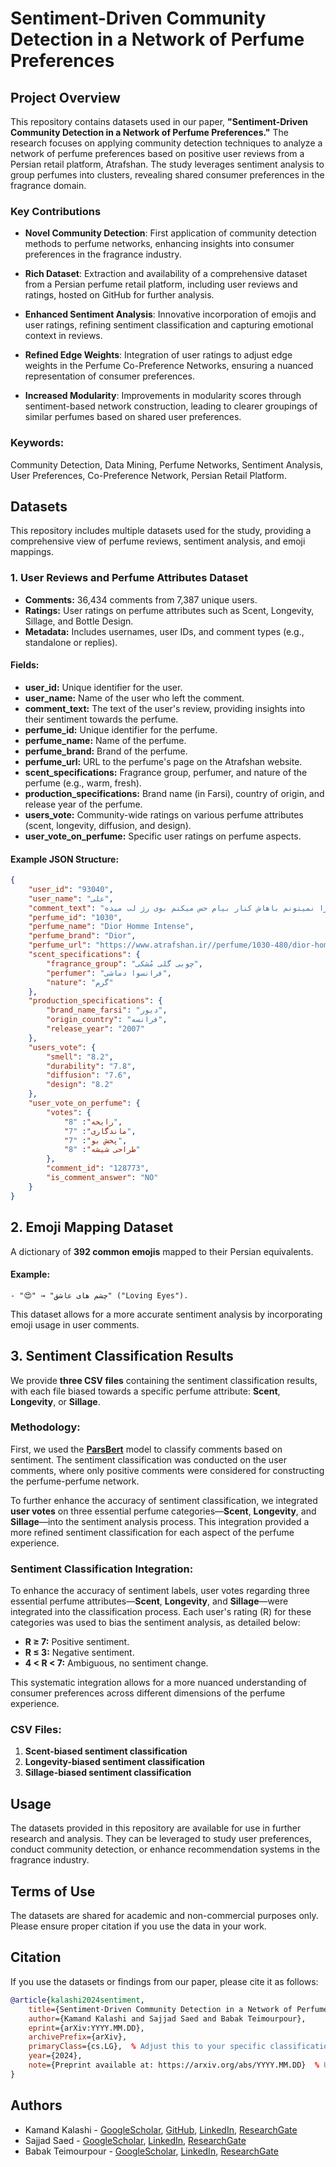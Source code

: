 # Sentiment-Driven Community Detection in a Network of Perfume Preferences

## Project Overview
This repository contains datasets used in our paper, **"Sentiment-Driven Community Detection in a Network of Perfume Preferences."** The research focuses on applying community detection techniques to analyze a network of perfume preferences based on positive user reviews from a Persian retail platform, Atrafshan. The study leverages sentiment analysis to group perfumes into clusters, revealing shared consumer preferences in the fragrance domain.

### Key Contributions

- **Novel Community Detection**: First application of community detection methods to perfume networks, enhancing insights into consumer preferences in the fragrance industry.

- **Rich Dataset**: Extraction and availability of a comprehensive dataset from a Persian perfume retail platform, including user reviews and ratings, hosted on GitHub for further analysis.

- **Enhanced Sentiment Analysis**: Innovative incorporation of emojis and user ratings, refining sentiment classification and capturing emotional context in reviews.

- **Refined Edge Weights**: Integration of user ratings to adjust edge weights in the Perfume Co-Preference Networks, ensuring a nuanced representation of consumer preferences.

- **Increased Modularity**: Improvements in modularity scores through sentiment-based network construction, leading to clearer groupings of similar perfumes based on shared user preferences.


### Keywords:
Community Detection, Data Mining, Perfume Networks, Sentiment Analysis, User Preferences, Co-Preference Network, Persian Retail Platform.

## Datasets
This repository includes multiple datasets used for the study, providing a comprehensive view of perfume reviews, sentiment analysis, and emoji mappings.

### 1. **User Reviews and Perfume Attributes Dataset**
- **Comments:** 36,434 comments from 7,387 unique users.
- **Ratings:** User ratings on perfume attributes such as Scent, Longevity, Sillage, and Bottle Design.
- **Metadata:** Includes usernames, user IDs, and comment types (e.g., standalone or replies).

#### Fields:
- **user_id:** Unique identifier for the user.
- **user_name:** Name of the user who left the comment.
- **comment_text:** The text of the user's review, providing insights into their sentiment towards the perfume.
- **perfume_id:** Unique identifier for the perfume.
- **perfume_name:** Name of the perfume.
- **perfume_brand:** Brand of the perfume.
- **perfume_url:** URL to the perfume's page on the Atrafshan website.
- **scent_specifications:** Fragrance group, perfumer, and nature of the perfume (e.g., warm, fresh).
- **production_specifications:** Brand name (in Farsi), country of origin, and release year of the perfume.
- **users_vote:** Community-wide ratings on various perfume attributes (scent, longevity, diffusion, and design).
- **user_vote_on_perfume:** Specific user ratings on perfume aspects.

#### Example JSON Structure:
```json
{
    "user_id": "93040",
    "user_name": "علی",
    "comment_text": "در برنامه خریدم هست ولی نمیدونم چرا نمیتونم باهاش کنار بیام حس میکنم بوی رژ لب میده",
    "perfume_id": "1030",
    "perfume_name": "Dior Homme Intense",
    "perfume_brand": "Dior",
    "perfume_url": "https://www.atrafshan.ir//perfume/1030-480/dior-homme-intense",
    "scent_specifications": {
        "fragrance_group": "چوبی گلی مُشکی",
        "perfumer": "فرانسوا دماشی",
        "nature": "گرم"
    },
    "production_specifications": {
        "brand_name_farsi": "دیور",
        "origin_country": "فرانسه",
        "release_year": "2007"
    },
    "users_vote": {
        "smell": "8.2",
        "durability": "7.8",
        "diffusion": "7.6",
        "design": "8.2"
    },
    "user_vote_on_perfume": {
        "votes": {
            "رایحه": "8",
            "ماندگاری": "7",
            "پخش بو": "7",
            "طراحی شیشه": "8"
        },
        "comment_id": "128773",
        "is_comment_answer": "NO"
    }
}
```
## 2. Emoji Mapping Dataset
A dictionary of **392 common emojis** mapped to their Persian equivalents.

#### Example:

```
- "😍" → "چشم های عاشق" ("Loving Eyes").
```

This dataset allows for a more accurate sentiment analysis by incorporating emoji usage in user comments.

## 3. Sentiment Classification Results
We provide **three CSV files** containing the sentiment classification results, with each file biased towards a specific perfume attribute: **Scent**, **Longevity**, or **Sillage**.

### Methodology:
First, we used the [**ParsBert**](https://github.com/hooshvare/parsbert) model to classify comments based on sentiment. The sentiment classification was conducted on the user comments, where only positive comments were considered for constructing the perfume-perfume network.

To further enhance the accuracy of sentiment classification, we integrated **user votes** on three essential perfume categories—**Scent**, **Longevity**, and **Sillage**—into the sentiment analysis process. This integration provided a more refined sentiment classification for each aspect of the perfume experience.

### Sentiment Classification Integration:
To enhance the accuracy of sentiment labels, user votes regarding three essential perfume attributes—**Scent**, **Longevity**, and **Sillage**—were integrated into the classification process. Each user's rating (R) for these categories was used to bias the sentiment analysis, as detailed below:

- **R ≥ 7:** Positive sentiment.
- **R ≤ 3:** Negative sentiment.
- **4 < R < 7:** Ambiguous, no sentiment change.

This systematic integration allows for a more nuanced understanding of consumer preferences across different dimensions of the perfume experience.

### CSV Files:
1. **Scent-biased sentiment classification**
2. **Longevity-biased sentiment classification**
3. **Sillage-biased sentiment classification**

## Usage
The datasets provided in this repository are available for use in further research and analysis. They can be leveraged to study user preferences, conduct community detection, or enhance recommendation systems in the fragrance industry.

## Terms of Use
The datasets are shared for academic and non-commercial purposes only. Please ensure proper citation if you use the data in your work.

## Citation
If you use the datasets or findings from our paper, please cite it as follows:

```bibtex
@article{kalashi2024sentiment,
    title={Sentiment-Driven Community Detection in a Network of Perfume Preferences},
    author={Kamand Kalashi and Sajjad Saed and Babak Teimourpour},
    eprint={arXiv:YYYY.MM.DD},
    archivePrefix={arXiv},
    primaryClass={cs.LG},  % Adjust this to your specific classification
    year={2024},
    note={Preprint available at: https://arxiv.org/abs/YYYY.MM.DD}  % Update with actual date and URL
}
```

## Authors
- Kamand Kalashi - [GoogleScholar](https://scholar.google.com/citations?user=Rjiq7qUAAAAJ&hl=en), [GitHub](https://github.com/Kamii114), [LinkedIn](https://www.linkedin.com/in/kamand-kalashi-0696b1199/), [ResearchGate](https://www.researchgate.net/profile/Kamand-Kalashi)
- Sajjad Saed -    [GoogleScholar](https://scholar.google.com/citations?user=4xT5JlQAAAAJ&hl=en), [LinkedIn](https://www.linkedin.com/in/sajjad-saed-845908125/), [ResearchGate](https://www.researchgate.net/profile/Sajjad-Saed)
- Babak Teimourpour - [GoogleScholar](https://scholar.google.com/citations?user=Hb0DMrUAAAAJ&hl=en), [LinkedIn](https://www.linkedin.com/in/babak-teimourpour-7877482b/), [ResearchGate](https://www.researchgate.net/profile/Babak-Teimourpour)

